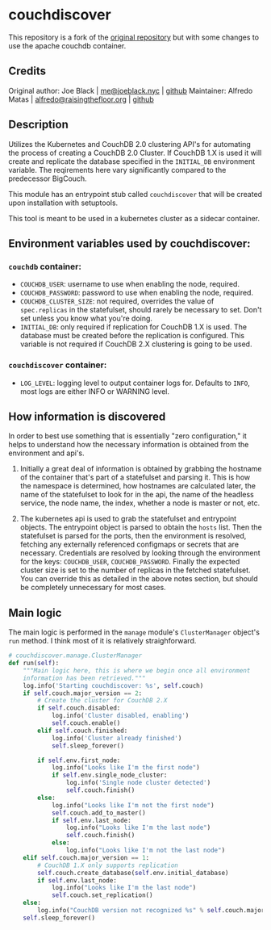 # couchdiscover
This repository is a fork of the [original repository](https://github.com/joeblackwaslike/couchdiscover/) but with some changes to use the apache couchdb container.

## Credits
Original author: Joe Black | <me@joeblack.nyc> | [github](https://github.com/joeblackwaslike)
Maintainer: Alfredo Matas | alfredo@raisingthefloor.org | [github](https://github.com/amatas)


## Description
Utilizes the Kubernetes and CouchDB 2.0 clustering API's for automating the process of creating a CouchDB 2.0 Cluster. If CouchDB 1.X is used it will create and replicate the database specified in the `INITIAL_DB` environment variable. The reqirements here vary significantly compared to the predecessor BigCouch.

This module has an entrypoint stub called `couchdiscover` that will be created upon installation with setuptools.

This tool is meant to be used in a kubernetes cluster as a sidecar container.


## Environment variables used by couchdiscover:
### `couchdb` container:
* `COUCHDB_USER`: username to use when enabling the node, required.
* `COUCHDB_PASSWORD`: password to use when enabling the node, required.
* `COUCHDB_CLUSTER_SIZE`: not required, overrides the value of `spec.replicas` in the statefulset, should rarely be necessary to set. Don't set unless you know what you're doing.
* `INITIAL_DB`: only required if replication for CouchDB 1.X is used. The database must be created before the replication is configured. This variable is not required if CouchDB 2.X clustering is going to be used.

### `couchdiscover` container:
* `LOG_LEVEL`: logging level to output container logs for.  Defaults to `INFO`, most logs are either INFO or WARNING level.


## How information is discovered

In order to best use something that is essentially "zero configuration," it helps to understand how the necessary information is obtained from the environment and api's.

1. Initially a great deal of information is obtained by grabbing the hostname of the container that's part of a statefulset and parsing it.  This is how the namespace is determined, how hostnames are calculated later, the name of the statefulset to look for in the api, the name of the headless service, the node name, the index, whether a node is master or not, etc.

2. The kubernetes api is used to grab the statefulset and entrypoint objects. The entrypoint object is parsed to obtain the `hosts` list.  Then the statefulset is parsed for the ports, then the environment is resolved, fetching any externally referenced configmaps or secrets that are necessary.  Credentials are resolved by looking through the environment for the keys: `COUCHDB_USER`, `COUCHDB_PASSWORD`.  Finally the expected cluster size is set to the number of replicas in the fetched statefulset.  You can override this as detailed in the above notes section, but should be completely unnecessary for most cases.


## Main logic
The main logic is performed in the `manage` module's `ClusterManager` object's `run` method.  I think most of it is relatively straighforward.

```python
# couchdiscover.manage.ClusterManager
def run(self):
    """Main logic here, this is where we begin once all environment
    information has been retrieved."""
    log.info('Starting couchdiscover: %s', self.couch)
    if self.couch.major_version == 2:
        # Create the cluster for CouchDB 2.X
        if self.couch.disabled:
            log.info('Cluster disabled, enabling')
            self.couch.enable()
        elif self.couch.finished:
            log.info('Cluster already finished')
            self.sleep_forever()

        if self.env.first_node:
            log.info("Looks like I'm the first node")
            if self.env.single_node_cluster:
                log.info('Single node cluster detected')
                self.couch.finish()
        else:
            log.info("Looks like I'm not the first node")
            self.couch.add_to_master()
            if self.env.last_node:
                log.info("Looks like I'm the last node")
                self.couch.finish()
            else:
                log.info("Looks like I'm not the last node")
    elif self.couch.major_version == 1:
        # CouchDB 1.X only supports replication
        self.couch.create_database(self.env.initial_database)
        if self.env.last_node:
            log.info("Looks like I'm the last node")
            self.couch.set_replication()
    else:
        log.info("CouchDB version not recognized %s" % self.couch.major_version)
    self.sleep_forever()
```
